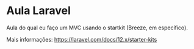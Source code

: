 <h1>Aula Laravel</h1>
<p>Aula do qual eu faço um MVC usando o startkit (Breeze, em específico).</p>

Mais informações: https://laravel.com/docs/12.x/starter-kits
